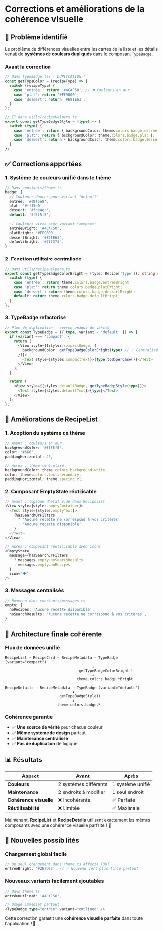 # Corrections et améliorations de la cohérence visuelle

## 🎯 Problème identifié

Le problème de différences visuelles entre les cartes de la liste et les détails venait de **systèmes de couleurs dupliqués** dans le composant `TypeBadge`.

### Avant la correction
```typescript
// Dans TypeBadge.tsx - DUPLICATION !
const getTypeColor = (recipeType) => {
  switch (recipeType) {
    case 'entrée': return '#4CAF50'; // ❌ Couleurs en dur
    case 'plat': return '#FF9800';
    case 'dessert': return '#E91E63';
  }
};

// ET dans utils/recipeHelpers.ts
export const getTypeBadgeStyle = (type) => {
  switch (type) {
    case 'entrée': return { backgroundColor: theme.colors.badge.entrée }; // ❌ Autres couleurs
    case 'plat': return { backgroundColor: theme.colors.badge.plat };
    case 'dessert': return { backgroundColor: theme.colors.badge.dessert };
  }
};
```

## ✅ Corrections apportées

### 1. Système de couleurs unifié dans le thème
```typescript
// Dans constants/theme.ts
badge: {
  // Couleurs douces pour variant "default"
  entrée: '#e8f5e8',
  plat: '#fff3e0', 
  dessert: '#fce4ec',
  default: '#f5f5f5',
  
  // Couleurs vives pour variant "compact" 
  entréeBright: '#4CAF50',
  platBright: '#FF9800',
  dessertBright: '#E91E63', 
  defaultBright: '#757575',
}
```

### 2. Fonction utilitaire centralisée
```typescript
// Dans utils/recipeHelpers.ts
export const getTypeBadgeColorBright = (type: Recipe['type']): string => {
  switch (type) {
    case 'entrée': return theme.colors.badge.entréeBright;
    case 'plat': return theme.colors.badge.platBright;
    case 'dessert': return theme.colors.badge.dessertBright;
    default: return theme.colors.badge.defaultBright;
  }
};
```

### 3. TypeBadge refactorisé
```typescript
// Plus de duplication - source unique de vérité
export const TypeBadge = ({ type, variant = 'default' }) => {
  if (variant === 'compact') {
    return (
      <View style={[styles.compactBadge, { 
        backgroundColor: getTypeBadgeColorBright(type) // ✅ Centralisé
      }]}>
        <Text style={styles.compactText}>{type.toUpperCase()}</Text>
      </View>
    );
  }

  return (
    <View style={[styles.defaultBadge, getTypeBadgeStyle(type)]}>
      <Text style={styles.defaultText}>{type}</Text>
    </View>
  );
};
```

## 🎨 Améliorations de RecipeList

### 1. Adoption du système de thème
```typescript
// Avant : couleurs en dur
backgroundColor: '#f5f5f5',
color: '#666',
paddingHorizontal: 20,

// Après : thème centralisé
backgroundColor: theme.colors.background.white,
color: theme.colors.text.secondary,
paddingHorizontal: theme.spacing.xl,
```

### 2. Composant EmptyState réutilisable
```typescript
// Avant : logique d'état vide dans RecipeList
<View style={styles.emptyContainer}>
  <Text style={styles.emptyText}>
    {hasSearchOrFilters 
      ? 'Aucune recette ne correspond à vos critères' 
      : 'Aucune recette disponible'
    }
  </Text>
</View>

// Après : composant réutilisable avec icône
<EmptyState
  message={hasSearchOrFilters 
    ? messages.empty.noSearchResults 
    : messages.empty.noRecipes
  }
  icon="🍽️"
/>
```

### 3. Messages centralisés
```typescript
// Nouveau dans constants/messages.ts
empty: {
  noRecipes: 'Aucune recette disponible',
  noSearchResults: 'Aucune recette ne correspond à vos critères',
}
```

## 🔄 Architecture finale cohérente

### Flux de données unifié
```
RecipeList → RecipeCard → RecipeMetadata → TypeBadge (variant="compact")
                                        ↓
                                  getTypeBadgeColorBright()
                                        ↓
                                 theme.colors.badge.*Bright

RecipeDetails → RecipeMetadata → TypeBadge (variant="default") 
                               ↓
                         getTypeBadgeStyle()
                               ↓
                        theme.colors.badge.*
```

### Cohérence garantie
- ✅ **Une source de vérité** pour chaque couleur
- ✅ **Même système de design** partout
- ✅ **Maintenance centralisée** 
- ✅ **Pas de duplication** de logique

## 📊 Résultats

| Aspect | Avant | Après |
|--------|-------|--------|
| **Couleurs** | 2 systèmes différents | 1 système unifié |
| **Maintenance** | 2 endroits à modifier | 1 seul endroit |  
| **Cohérence visuelle** | ❌ Incohérente | ✅ Parfaite |
| **Réutilisabilité** | ❌ Limitée | ✅ Maximale |

Maintenant, **RecipeList** et **RecipeDetails** utilisent exactement les mêmes composants avec une cohérence visuelle parfaite ! 🎉

## 🚀 Nouvelles possibilités

### Changement global facile
```typescript
// Un seul changement dans theme.ts affecte TOUT
entréeBright: '#2E7D32', // ✅ Nouveau vert plus foncé partout
```

### Nouveaux variants facilement ajoutables  
```typescript
// Dans theme.ts
entréeOutlined: '#4CAF50',

// Usage immédiat partout
<TypeBadge type="entrée" variant="outlined" />
```

Cette correction garantit une **cohérence visuelle parfaite** dans toute l'application ! 🎨
